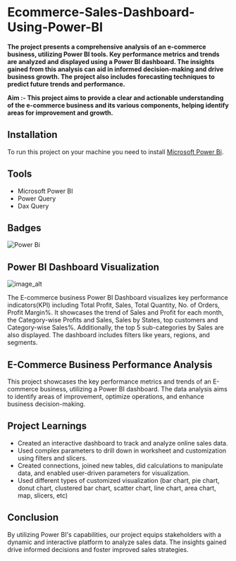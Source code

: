# Ecommerce-Sales-Dashboard-Using-Power-BI


**The project presents a comprehensive analysis of an e-commerce business, utilizing Power BI tools. Key performance metrics and trends are analyzed and displayed using a Power BI dashboard. The insights gained from this analysis can aid in informed decision-making and drive business growth. The project also includes forecasting techniques to predict future trends and performance.**

**Aim :- This project aims to provide a clear and actionable understanding of the e-commerce business and its various components, helping identify areas for improvement and growth.**


## Installation

To run this project on your machine you need to install <a href="https://powerbi.microsoft.com/en-us/downloads/">Microsoft Power Bi</a>.

<!-- ## Usage

Provide instructions and examples for use. Include screenshots as needed.

To add a screenshot, create an `assets/images` folder in your repository and upload your screenshot to it. Then, using the relative filepath, add it to your README using the following syntax:

    ```md
    ![schema](MusicDatabaseSchema.png)
    ``` -->

## Tools

* Microsoft Power BI
* Power Query
* Dax Query


## Badges

![Power Bi](https://img.shields.io/badge/power_bi-F2C811?style=for-the-badge&logo=powerbi&logoColor=black)


## **Power BI Dashboard Visualization**
![image_alt]( )

The E-commerce business Power BI Dashboard visualizes key performance indicators(KPI) including Total Profit, Sales, Total Quantity, No. of Orders, Profit Margin%.
It showcases the trend of Sales and Profit for each month, the Category-wise Profits and Sales, Sales by States, top customers and Category-wise Sales%. Additionally, the top 5 sub-categories by Sales are also displayed. The dashboard includes filters like years, regions, and segments.

## **E-Commerce Business Performance Analysis**

This project showcases the key performance metrics and trends of an E-commerce business, utilizing a Power BI dashboard. The data analysis aims to identify areas of improvement, optimize operations, and enhance business decision-making.


## Project Learnings

* Created an interactive dashboard to track and analyze online sales data.
* Used complex parameters to drill down in worksheet and customization using filters and slicers.
* Created connections, joined new tables, did calculations to manipulate data, and enabled user-driven parameters for visualization.
* Used different types of customized visualization (bar chart, pie chart, donut chart, clustered bar chart, scatter chart, line chart, area chart, map, slicers, etc)










## Conclusion

By utilizing Power BI's capabilities, our project equips stakeholders with a dynamic and interactive platform to analyze sales data. The insights gained drive informed decisions and foster improved sales strategies.
